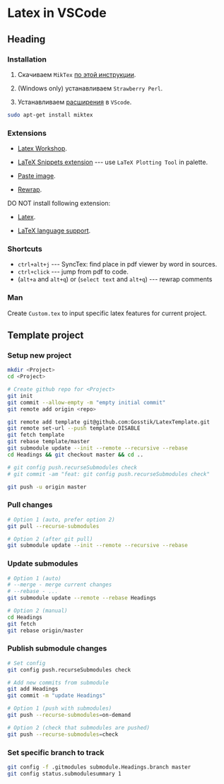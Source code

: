 # Latex in VSCode

## Heading

### Installation

1) Скачиваем `MikTex` [по этой инструкции](https://miktex.org/download).

2) (Windows only) устанавливаем `Strawberry Perl`.

3) Устанавливаем [расширения](#extensions) в `VScode`.

```bash
sudo apt-get install miktex
```

### Extensions

- [Latex Workshop](https://marketplace.visualstudio.com/items?itemName=James-Yu.latex-workshop).

- [LaTeX Snippets extension](https://marketplace.visualstudio.com/items?itemName=JeffersonQin.latex-snippets-jeff) --- use `LaTeX Plotting Tool` in palette.

- [Paste image](https://marketplace.visualstudio.com/items?itemName=mushan.vscode-paste-image).

- [Rewrap](https://marketplace.visualstudio.com/items?itemName=stkb.rewrap).

DO NOT install following extension:

- [Latex](https://marketplace.visualstudio.com/items?itemName=mathematic.vscode-latex).

- [LaTeX language support](https://marketplace.visualstudio.com/items?itemName=torn4dom4n.latex-support).

### Shortcuts

- `ctrl+alt+j` --- SyncTex: find place in pdf viewer by word in sources.
- `ctrl+click` --- jump from pdf to code.
- (`alt+a` and `alt+q`) or (`select text` and `alt+q`) --- rewrap comments

### Man

Create `Custom.tex` to input specific latex features for current project.


## Template project

### Setup new project

```bash
mkdir <Project>
cd <Project>

# Create github repo for <Project>
git init
git commit --allow-empty -m "empty initial commit"
git remote add origin <repo>

git remote add template git@github.com:Gosstik/LatexTemplate.git
git remote set-url --push template DISABLE
git fetch template
git rebase template/master
git submodule update --init --remote --recursive --rebase
cd Headings && git checkout master && cd ..

# git config push.recurseSubmodules check
# git commit -am "feat: git config push.recurseSubmodules check"

git push -u origin master
```


### Pull changes

```bash
# Option 1 (auto, prefer option 2)
git pull --recurse-submodules

# Option 2 (after git pull)
git submodule update --init --remote --recursive --rebase
```


### Update submodules

```bash
# Option 1 (auto)
# --merge - merge current changes
# --rebase - ...
git submodule update --remote --rebase Headings

# Option 2 (manual)
cd Headings
git fetch
git rebase origin/master
```


### Publish submodule changes

```bash
# Set config
git config push.recurseSubmodules check

# Add new commits from submodule
git add Headings
git commit -m "update Headings"

# Option 1 (push with submodules)
git push --recurse-submodules=on-demand

# Option 2 (check that submodules are pushed)
git push --recurse-submodules=check
```


### Set specific branch to track

```bash
git config -f .gitmodules submodule.Headings.branch master
git config status.submodulesummary 1
```
